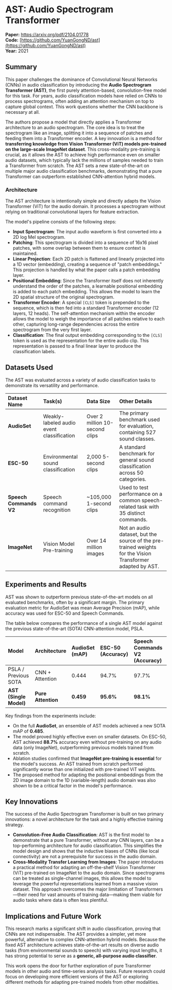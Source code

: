 # AST: Audio Spectrogram Transformer

**Paper:** https://arxiv.org/pdf/2104.01778  
**Code:** [https://github.com/YuanGongND/ast](https://github.com/YuanGongND/ast)  
**Year:** 2021

## Summary

This paper challenges the dominance of Convolutional Neural Networks (CNNs) in audio classification by introducing the **Audio Spectrogram Transformer (AST)**, the first purely attention-based, convolution-free model for this task. For years, audio classification models have relied on CNNs to process spectrograms, often adding an attention mechanism on top to capture global context. This work questions whether the CNN backbone is necessary at all.

The authors propose a model that directly applies a Transformer architecture to an audio spectrogram. The core idea is to treat the spectrogram like an image, splitting it into a sequence of patches and feeding them into a Transformer encoder. A key innovation is a method for **transferring knowledge from Vision Transformer (ViT) models pre-trained on the large-scale ImageNet dataset**. This cross-modality pre-training is crucial, as it allows the AST to achieve high performance even on smaller audio datasets, which typically lack the millions of samples needed to train a Transformer from scratch. The AST sets a new state-of-the-art on multiple major audio classification benchmarks, demonstrating that a pure Transformer can outperform established CNN-attention hybrid models.

### Architecture

The AST architecture is intentionally simple and directly adapts the Vision Transformer (ViT) for the audio domain. It processes a spectrogram without relying on traditional convolutional layers for feature extraction.

The model's pipeline consists of the following steps:
*   **Input Spectrogram**: The input audio waveform is first converted into a 2D log Mel spectrogram.
*   **Patching**: This spectrogram is divided into a sequence of 16x16 pixel patches, with some overlap between them to ensure context is maintained.
*   **Linear Projection**: Each 2D patch is flattened and linearly projected into a 1D vector (embedding), creating a sequence of "patch embeddings." This projection is handled by what the paper calls a patch embedding layer.
*   **Positional Embedding**: Since the Transformer itself does not inherently understand the order of the patches, a learnable positional embedding is added to each patch embedding. This allows the model to learn the 2D spatial structure of the original spectrogram.
*   **Transformer Encoder**: A special `[CLS]` token is prepended to the sequence, which is then fed into a standard Transformer encoder (12 layers, 12 heads). The self-attention mechanism within the encoder allows the model to weigh the importance of all patches relative to each other, capturing long-range dependencies across the entire spectrogram from the very first layer.
*   **Classification**: The final output embedding corresponding to the `[CLS]` token is used as the representation for the entire audio clip. This representation is passed to a final linear layer to produce the classification labels.

## Datasets Used

The AST was evaluated across a variety of audio classification tasks to demonstrate its versatility and performance.

| Dataset Name | Task(s) | Data Size | Other Details |
| :--- | :--- | :--- | :--- |
| **AudioSet** | Weakly-labeled audio event classification | Over 2 million 10-second clips | The primary benchmark used for evaluation, containing 527 sound classes. |
| **ESC-50** | Environmental sound classification | 2,000 5-second clips | A standard benchmark for general sound classification across 50 categories. |
| **Speech Commands V2** | Speech command recognition | ~105,000 1-second clips | Used to test performance on a common speech-related task with 35 distinct commands. |
| **ImageNet** | Vision Model Pre-training | Over 14 million images | Not an audio dataset, but the source of the pre-trained weights for the Vision Transformer adapted by AST. |

## Experiments and Results

AST was shown to outperform previous state-of-the-art models on all evaluated benchmarks, often by a significant margin. The primary evaluation metric for AudioSet was mean Average Precision (mAP), while accuracy was used for ESC-50 and Speech Commands.

The table below compares the performance of a single AST model against the previous state-of-the-art (SOTA) CNN-attention model, PSLA.

| Model | Architecture | AudioSet (mAP) | ESC-50 (Accuracy) | Speech Commands V2 (Accuracy) |
| :--- | :--- | :--- | :--- | :--- |
| PSLA / Previous SOTA | CNN + Attention | 0.444 | 94.7% | 97.7% |
| **AST (Single Model)** | **Pure Attention** | **0.459** | **95.6%** | **98.1%** |

Key findings from the experiments include:
*   On the full **AudioSet**, an ensemble of AST models achieved a new SOTA mAP of **0.485**.
*   The model proved highly effective even on smaller datasets. On ESC-50, AST achieved **88.7%** accuracy even without pre-training on any audio data (only ImageNet), outperforming previous models trained from scratch.
*   Ablation studies confirmed that **ImageNet pre-training is essential** for the model's success. An AST trained from scratch performed significantly worse than one initialized with pre-trained ViT weights.
*   The proposed method for adapting the positional embeddings from the 2D image domain to the 1D (variable-length) audio domain was also shown to be a critical factor in the model's performance.

## Key Innovations

The success of the Audio Spectrogram Transformer is built on two primary innovations: a novel architecture for the task and a highly effective training strategy.

*   **Convolution-Free Audio Classification**: AST is the first model to demonstrate that a pure Transformer, without any CNN layers, can be a top-performing architecture for audio classification. This simplifies the model design and shows that the inductive biases of CNNs (like local connectivity) are not a prerequisite for success in the audio domain.
*   **Cross-Modality Transfer Learning from Images**: The paper introduces a practical method for adapting an off-the-shelf Vision Transformer (ViT) pre-trained on ImageNet to the audio domain. Since spectrograms can be treated as single-channel images, this allows the model to leverage the powerful representations learned from a massive vision dataset. This approach overcomes the major limitation of Transformers—their need for vast amounts of training data—making them viable for audio tasks where data is often less plentiful.

## Implications and Future Work

This research marks a significant shift in audio classification, proving that CNNs are not indispensable. The AST provides a simpler, yet more powerful, alternative to complex CNN-attention hybrid models. Because the fixed AST architecture achieves state-of-the-art results on diverse audio tasks (from environmental sounds to speech) with varying input lengths, it has strong potential to serve as a **generic, all-purpose audio classifier**.

This work opens the door for further exploration of pure Transformer models in other audio and time-series analysis tasks. Future research could focus on developing more efficient versions of the AST or exploring different methods for adapting pre-trained models from other modalities.
